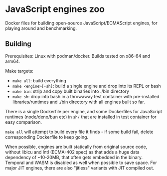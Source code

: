 # JavaScript engines zoo

Docker files for building open-source JavaScript/ECMAScript engines,
for playing around and benchmarking.

## Building

Prerequisites: Linux with podman/docker. Builds tested on x86-64 and arm64.

Make targets:
  * `make all`: build everything
  * `make <engine>[-sh]`: build a single engine and drop into its REPL or bash
  * `make bin`: strip and copy built binaries into ./bin directory
  * `make sh`: drop into bash in a throwaway test container with pre-installed
    libraries/runtimes and ./bin directory with all engines built so far.

There is a single Dockerfile per engine, and some Dockerfiles for JavaScript
runtimes (node/deno/bun etc) in `sh/` that are installed in test container
for easy comparison.

`make all` will attempt to build every file it finds - if some build fail,
delete corresponding Dockerfile to keep going.

When possible, engines are built statically from original source
code, without libicu and Intl (ECMA-402 spec) as that adds a huge data
dependency of ~10-20MB, that often gets embedded in the binary. Temporal
and WASM is disabled as well when possible to save space. For major JIT
engines, there are also "jitless" variants with JIT compiled out.
